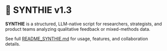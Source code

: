 # 🧠 SYNTHIE v1.3

**SYNTHIE** is a structured, LLM-native script for researchers, strategists, and product teams analyzing qualitative feedback or mixed-methods data.

See full [README_SYNTHIE.md](../README_SYNTHIE.md) for usage, features, and collaboration details.
